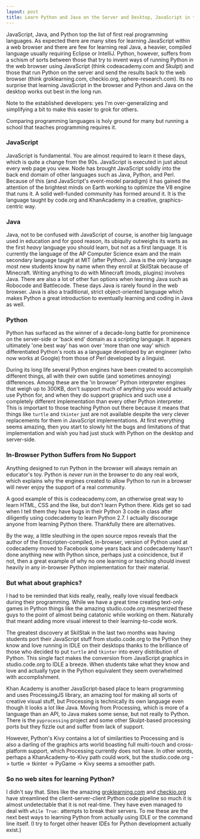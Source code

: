 ```yaml
---
layout: post
title: Learn Python and Java on the Server and Desktop, JavaScript in the Browser
---
```


JavaScript, Java, and Python top the list of first real programming
languages. As expected there are many sites for learning JavaScript
within a web browser and there are few for learning real Java, a heavier,
compiled language usually requiring Eclipse or IntelliJ. Python, however,
suffers from a schism of sorts between those that try to invent ways of
running Python in the web browser using JavaScript (think codeacademy.com
and Skulpt) and those that run Python on the server and send the
results back to the web browser (think groklearning.com, checkio.org,
sphere-research.com). Its no surprise that learning JavaScript in the
browser and Python and Java on the desktop works out best in the long
run.

Note to the established developers: yes I'm over-generalizing and
simplifying a bit to make this easier to grok for others.

Comparing programming languages is holy ground for many but running a
school that teaches programming requires it. 

### JavaScript

JavaScript is fundamental. You are almost required to learn it these
days, which is quite a change from the 90s. JavaScript is executed in
just about every web page you view. Node has brought JavaScript solidly
into the back end domain of other languages such as Java, Python,
and Perl. Because of this (and JavaScript's event-model paradigm) it
has gained the attention of the brightest minds on Earth working to
optimize the V8 engine that runs it. A solid well-funded community has
formed around it. It is the language taught by code.org and KhanAcademy
in a creative, graphics-centric way. 

### Java

Java, not to be confused with JavaScript of course, is another big
language used in education and for good reason, its ubiquity outweighs
its warts as the first *heavy* language you should learn, but not as a
first language. It is currently the language of the AP Computer Science
exam and the main secondary language taught at MIT (after Python). Java
is the *only* language most new students know by name when they enroll
at SkilStak because of Minecraft. Writing anything to do with Minecraft
(mods, plugins) involves Java. There are also a lot of other fun options
when learning Java such as Robocode and Battlecode. These days Java is
rarely found in the web browser. Java is also a traditional, strict
object-oriented language which makes Python a great introduction to
eventually learning and coding in Java as well.

### Python

Python has surfaced as the winner of a decade-long battle for prominence
on the server-side or 'back end' domain as a *scripting* language. It
appears ultimately 'one best way' has won over 'more than one way'
which differentiated Python's roots as a language developed by an
engineer (who now works at Google) from those of Perl developed by
a linguist.

During its long life several Python engines have been created to
accomplish different things, all with their own subtle (and sometimes
annoying) differences. Among these are the 'in browser' Python interpreter
engines that weigh up to 300KB, don't support much of anything you
would actually use Python for, and when they do support graphics and
such use a completely different implementation than every other Python
interpreter. This is important to those teaching Python out there
because it means that things like `turtle` and `tkinter` just are not
available despite the very clever replacements for them in JavaScript
implementations. At first everything seems amazing, then you start to
slowly hit the bugs and limitations of that implementation and wish you
had just stuck with Python on the desktop and server-side.

### In-Browser Python Suffers from No Support

Anything designed to run Python in the browser will always remain
an educator's toy. Python is *never* run in the browser to do any real
work, which explains why the engines created to allow Python to run in
a browser will never enjoy the support of a real community.

A good example of this is codeacademy.com, an otherwise great way to
learn HTML, CSS and the like, but don't learn Python there. Kids get so
sad when I tell them they have bugs in their Python 3 code in class after
diligently using codecademy to learn Python 2.7. I actually discourage
anyone from learning Python there. Thankfully there are alternatives.

By the way, a little sleuthing in the open source repos reveals that the
author of the Emscripten-compiled, in-browser, version of Python used at
codecademy moved to Facebook some years back and codecademy hasn't done
anything new with Python since, perhaps just a coincidence, but if not,
then a great example of why no one learning or teaching should invest
heavily in any in-browser Python implementation for their material.

### But what about graphics?

I had to be reminded that kids really, really, really love visual feedback
during their programming. While we have a great time creating text-only
games in Python things like the amazing studio.code.org mesmerized these
guys to the point of almost being catatonic while working on them.
Naturally that meant adding more visual interest to their
learning-to-code work.

The greatest discovery at SkilStak in the last two months was having
students port their JavaScript stuff from studio.code.org to the Python
they know and love running in IDLE on their desktops thanks to the
brilliance of those who decided to put `turtle` and `tkinter` into
every distribution of Python. This single fact makes the conversion
from JavaScript graphics in studio.code.org to IDLE a breeze. When
students take what they know and love and actually type in the Python
equivalent they seem overwhelmed with accomplishment.

Khan Academy is another JavaScript-based place to learn programming
and uses ProcessingJS library, an amazing tool for making all sorts of
creative visual stuff, but Processing is technically its own language
even though it looks a lot like Java. Moving from Processing, which is
more of a language than an API, to Java makes some sense, but not really
to Python. There is the `pyprocessing` project and some other Skulpt-based
processing ports but they fizzle out and suffer from lack of support.

However, Python's Kivy contains a lot of similarities to Processing
and is also a darling of the graphics arts world boasting full
multi-touch and cross-platform support, which Processing currently
does not have. In other words, perhaps a KhanAcademy-to-Kivy path
could work, but the studio.code.org -> turtle -> tkinter -> PyGame ->
Kivy seems a smoother path.

### So no web sites for learning Python?

I didn't say that. Sites like the amazing
[groklearning.com](http://groklearning.com) and [checkio.org](checkio.org)
have streamlined the client-server-client Python code pipeline so much it
is almost undetectable that it is not real-time.  They have even managed
to deal with `while True:` attempts to break their servers. To me these
are the next best ways to learning Python from actually using IDLE or
the command line itself. (I try to forget other heaver IDEs for Python
development actually exist.)
